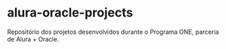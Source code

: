 # alura-oracle-projects
Repositório dos projetos desenvolvidos durante o Programa ONE, parceria de Alura + Oracle.
